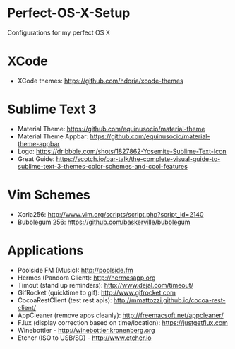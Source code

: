 # Perfect-OS-X-Setup
Configurations for my perfect OS X 

# XCode
- XCode themes: https://github.com/hdoria/xcode-themes

# Sublime Text 3
- Material Theme: https://github.com/equinusocio/material-theme
- Material Theme Appbar: https://github.com/equinusocio/material-theme-appbar
- Logo: https://dribbble.com/shots/1827862-Yosemite-Sublime-Text-Icon
- Great Guide: https://scotch.io/bar-talk/the-complete-visual-guide-to-sublime-text-3-themes-color-schemes-and-cool-features

# Vim Schemes
- Xoria256: http://www.vim.org/scripts/script.php?script_id=2140
- Bubblegum 256: https://github.com/baskerville/bubblegum

# Applications
- Poolside FM (Music): http://poolside.fm
- Hermes (Pandora Client): http://hermesapp.org
- Timout (stand up reminders): http://www.dejal.com/timeout/
- GifRocket (quicktime to gif): http://www.gifrocket.com
- CocoaRestClient (test rest apis): http://mmattozzi.github.io/cocoa-rest-client/
- AppCleaner (remove apps cleanly): http://freemacsoft.net/appcleaner/
- F.lux (display correction based on time/location): https://justgetflux.com
- Winebottler - http://winebottler.kronenberg.org
- Etcher (ISO to USB/SD) - http://www.etcher.io
